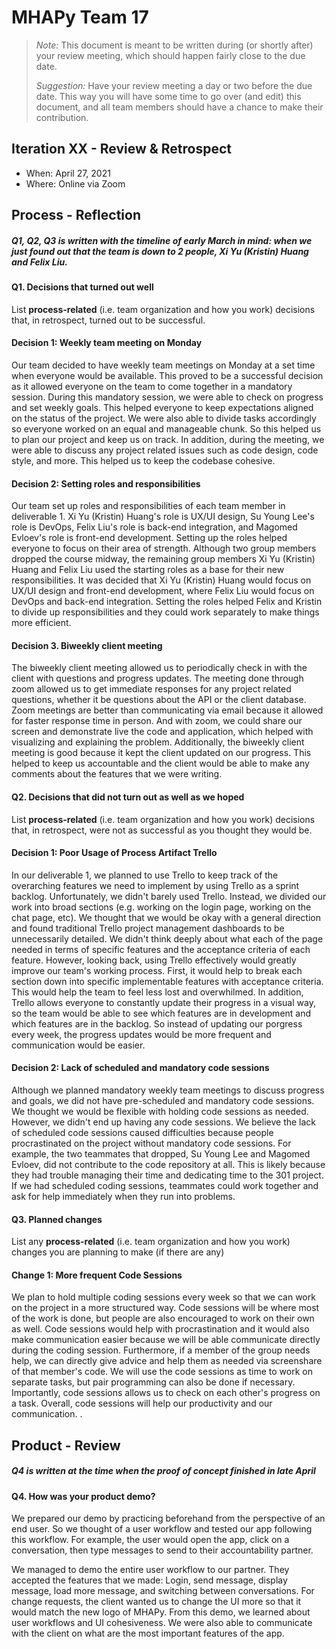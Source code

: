 # MHAPy Team 17

 > _Note:_ This document is meant to be written during (or shortly after) your review meeting, which should happen fairly close to the due date.      
 >      
 > _Suggestion:_ Have your review meeting a day or two before the due date. This way you will have some time to go over (and edit) this document, and all team members should have a chance to make their contribution.

## Iteration XX - Review & Retrospect

 * When: April 27, 2021
 * Where: Online via Zoom

## Process - Reflection

##### Q1, Q2, Q3 is written with the timeline of early March in mind: when we just found out that the team is down to 2 people, Xi Yu (Kristin) Huang and Felix Liu.

#### Q1. Decisions that turned out well

List **process-related** (i.e. team organization and how you work) decisions that, in retrospect, turned out to be successful.

#### Decision 1: Weekly team meeting on Monday 

Our team decided to have weekly team meetings on Monday at a set time when everyone would be available. This proved to be a successful decision as it allowed everyone on the team to come together in a mandatory session. During this mandatory session, we were able to check on progress and set weekly goals. This helped everyone to keep expectations aligned on the status of the project. We were also able to divide tasks accordingly so everyone worked on an equal and manageable chunk. So this helped us to plan our project and keep us on track. In addition, during the meeting, we were able to discuss any project related issues such as code design, code style, and more. This helped us to keep the codebase cohesive.

#### Decision 2: Setting roles and responsibilities

Our team set up roles and responsibilities of each team member in deliverable 1. Xi Yu (Kristin) Huang's role is UX/UI design, Su Young Lee's role is DevOps, Felix Liu's role is back-end integration, and Magomed Evloev's role is front-end development. Setting up the roles helped everyone to focus on their area of strength. Although two group members dropped the course midway, the remaining group members Xi Yu (Kristin) Huang and Felix Liu used the starting roles as a base for their new responsibilities. It was decided that Xi Yu (Kristin) Huang would focus on UX/UI design and front-end development, where Felix Liu would focus on DevOps and back-end integration. Setting the roles helped Felix and Kristin to divide up responsibilities and they could work separately to make things more efficient.

#### Decision 3. Biweekly client meeting

The biweekly client meeting allowed us to periodically check in with the client with questions and progress updates. The meeting done through zoom allowed us to get immediate responses for any project related questions, whether it be questions about the API or the client database. Zoom meetings are better than communicating via email because it allowed for faster response time in person. And with zoom, we could share our screen and demonstrate live the code and application, which helped with visualizing and explaining the problem. Additionally, the biweekly client meeting is good because it kept the client updated on our progress. This helped to keep us accountable and the client would be able to make any comments about the features that we were writing.

#### Q2. Decisions that did not turn out as well as we hoped

List **process-related** (i.e. team organization and how you work) decisions that, in retrospect, were not as successful as you thought they would be.

#### Decision 1: Poor Usage of Process Artifact Trello

In our deliverable 1, we planned to use Trello to keep track of the overarching features we need to implement by using Trello as a sprint backlog. Unfortunately, we didn't barely used Trello. Instead, we divided our work into broad sections (e.g. working on the login page, working on the chat page, etc). We thought that we would be okay with a general direction and found traditional Trello project management dashboards to be unnecessarily detailed. We didn't think deeply about what each of the page needed in terms of specific features and the acceptance criteria of each feature. However, looking back, using Trello effectively would greatly improve our team's working process. First, it would help to break each section down into specific implementable features with acceptance criteria. This would help the team to feel less lost and overwhilmed. In addition, Trello allows everyone to constantly update their progress in a visual way, so the team would be able to see which features are in development and which features are in the backlog. So instead of updating our porgress every week, the progress updates would be more frequent and communication would be easier.

#### Decision 2: Lack of scheduled and mandatory code sessions

Although we planned mandatory weekly team meetings to discuss progress and goals, we did not have pre-scheduled and mandatory code sessions. We thought we would be flexible with holding code sessions as needed. However, we didn't end up having any code sessions. We believe the lack of scheduled code sessions caused difficulties because people procrastinated on the project without mandatory code sessions. For example, the two teammates that dropped, Su Young Lee and Magomed Evloev, did not contribute to the code repository at all. This is likely because they had trouble managing their time and dedicating time to the 301 project. If we had scheduled coding sessions, teammates could work together and ask for help immediately when they run into problems.


#### Q3. Planned changes

List any **process-related** (i.e. team organization and how you work) changes you are planning to make (if there are any)

#### Change 1: More frequent Code Sessions

We plan to hold multiple coding sessions every week so that we can work on the project in a more structured way. Code sessions will be where most of the work is done, but people are also encouraged to work on their own as well. Code sessions would help with procrastination and it would also make communication easier because we will be able communicate directly during the coding session. Furthermore, if a member of the group needs help, we can directly give advice and help them as needed via screenshare of that member's code. We will use the code sessions as time to work on separate tasks, but pair programming can also be done if necessary. Importantly, code sessions allows us to check on each other's progress on a task. Overall, code sessions will help our productivity and our communication.
.
## Product - Review

##### Q4 is written at the time when the proof of concept finished in late April

#### Q4. How was your product demo?
 
We prepared our demo by practicing beforehand from the perspective of an end user. So we thought of a user workflow and tested our app following this workflow. For example, the user would open the app, click on a conversation, then type messages to send to their accountability partner.

We managed to demo the entire user workflow to our partner. They accepted the features that we made: Login, send message, display message, load more message, and switching between conversations. For change requests, the client wanted us to change the UI more so that it would match the new logo of MHAPy. From this demo, we learned about user workflows and UI cohesiveness. We were also able to communicate with the client on what are the most important features of the app.
 
